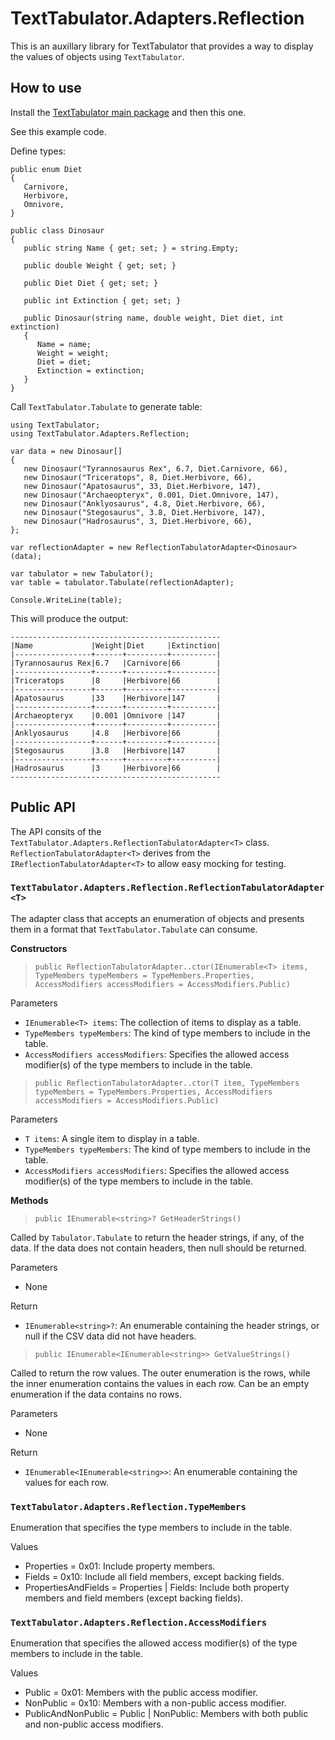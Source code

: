 # TextTabulator.Adapters.Reflection

This is an auxillary library for TextTabulator that provides a way to display the values of objects using `TextTabulator`.

## How to use

Install the [TextTabulator main package](https://github.com/jwelsch/TextTabulator) and then this one.

See this example code.

Define types:
```
public enum Diet
{
   Carnivore,
   Herbivore,
   Omnivore,
}

public class Dinosaur
{
   public string Name { get; set; } = string.Empty;

   public double Weight { get; set; }

   public Diet Diet { get; set; }

   public int Extinction { get; set; }

   public Dinosaur(string name, double weight, Diet diet, int extinction)
   {
      Name = name;
      Weight = weight;
      Diet = diet;
      Extinction = extinction;
   }
}
```

Call `TextTabulator.Tabulate` to generate table:
```
using TextTabulator;
using TextTabulator.Adapters.Reflection;

var data = new Dinosaur[]
{
   new Dinosaur("Tyrannosaurus Rex", 6.7, Diet.Carnivore, 66),
   new Dinosaur("Triceratops", 8, Diet.Herbivore, 66),
   new Dinosaur("Apatosaurus", 33, Diet.Herbivore, 147),
   new Dinosaur("Archaeopteryx", 0.001, Diet.Omnivore, 147),
   new Dinosaur("Anklyosaurus", 4.8, Diet.Herbivore, 66),
   new Dinosaur("Stegosaurus", 3.8, Diet.Herbivore, 147),
   new Dinosaur("Hadrosaurus", 3, Diet.Herbivore, 66),
};

var reflectionAdapter = new ReflectionTabulatorAdapter<Dinosaur>(data);

var tabulator = new Tabulator();
var table = tabulator.Tabulate(reflectionAdapter);

Console.WriteLine(table);
```

This will produce the output:
```
-----------------------------------------------
|Name             |Weight|Diet     |Extinction|
|-----------------+------+---------+----------|
|Tyrannosaurus Rex|6.7   |Carnivore|66        |
|-----------------+------+---------+----------|
|Triceratops      |8     |Herbivore|66        |
|-----------------+------+---------+----------|
|Apatosaurus      |33    |Herbivore|147       |
|-----------------+------+---------+----------|
|Archaeopteryx    |0.001 |Omnivore |147       |
|-----------------+------+---------+----------|
|Anklyosaurus     |4.8   |Herbivore|66        |
|-----------------+------+---------+----------|
|Stegosaurus      |3.8   |Herbivore|147       |
|-----------------+------+---------+----------|
|Hadrosaurus      |3     |Herbivore|66        |
-----------------------------------------------
```

## Public API

The API consits of the `TextTabulator.Adapters.ReflectionTabulatorAdapter<T>` class. `ReflectionTabulatorAdapter<T>` derives from the `IReflectionTabulatorAdapter<T>` to allow easy mocking for testing.

### `TextTabulator.Adapters.Reflection.ReflectionTabulatorAdapter<T>`

The adapter class that accepts an enumeration of objects and presents them in a format that `TextTabulator.Tabulate` can consume.

**Constructors**

> `public ReflectionTabulatorAdapter..ctor(IEnumerable<T> items, TypeMembers typeMembers = TypeMembers.Properties, AccessModifiers accessModifiers = AccessModifiers.Public)`

Parameters
- `IEnumerable<T> items`: The collection of items to display as a table.
- `TypeMembers typeMembers`: The kind of type members to include in the table.
- `AccessModifiers accessModifiers`: Specifies the allowed access modifier(s) of the type members to include in the table.

> `public ReflectionTabulatorAdapter..ctor(T item, TypeMembers typeMembers = TypeMembers.Properties, AccessModifiers accessModifiers = AccessModifiers.Public)`

Parameters
- `T items`: A single item to display in a table.
- `TypeMembers typeMembers`: The kind of type members to include in the table.
- `AccessModifiers accessModifiers`: Specifies the allowed access modifier(s) of the type members to include in the table.

**Methods**

> `public IEnumerable<string>? GetHeaderStrings()`

Called by `Tabulator.Tabulate` to return the header strings, if any, of the data. If the data does not contain headers, then null should be returned.

Parameters
- None

Return

- `IEnumerable<string>?`: An enumerable containing the header strings, or null if the CSV data did not have headers.

> `public IEnumerable<IEnumerable<string>> GetValueStrings()`

Called to return the row values. The outer enumeration is the rows, while the inner enumeration contains the values in each row. Can be an empty enumeration if the data contains no rows.

Parameters
- None

Return

- `IEnumerable<IEnumerable<string>>`: An enumerable containing the values for each row.

### `TextTabulator.Adapters.Reflection.TypeMembers`

Enumeration that specifies the type members to include in the table.

Values
- Properties = 0x01: Include property members.
- Fields = 0x10: Include all field members, except backing fields.
- PropertiesAndFields = Properties | Fields: Include both property members and field members (except backing fields).

### `TextTabulator.Adapters.Reflection.AccessModifiers`

Enumeration that specifies the allowed access modifier(s) of the type members to include in the table.

Values
- Public = 0x01: Members with the public access modifier.
- NonPublic = 0x10: Members with a non-public access modifier.
- PublicAndNonPublic = Public | NonPublic: Members with both public and non-public access modifiers.
